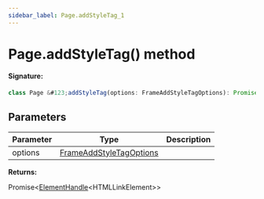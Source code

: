 ```yaml
---
sidebar_label: Page.addStyleTag_1
---
```


# Page.addStyleTag() method

#### Signature:

```typescript
class Page &#123;addStyleTag(options: FrameAddStyleTagOptions): Promise<ElementHandle<HTMLLinkElement>>;&#125;
```

## Parameters

| Parameter | Type                                                              | Description |
| --------- | ----------------------------------------------------------------- | ----------- |
| options   | [FrameAddStyleTagOptions](./puppeteer.frameaddstyletagoptions.md) |             |

**Returns:**

Promise&lt;[ElementHandle](./puppeteer.elementhandle.md)&lt;HTMLLinkElement&gt;&gt;

